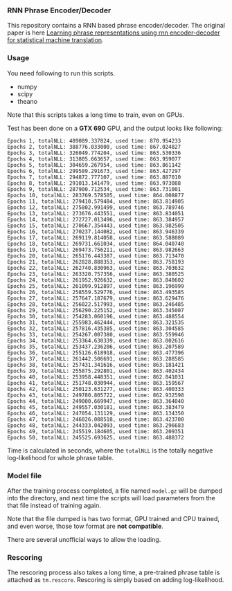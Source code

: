 ### RNN Phrase Encoder/Decoder

This repository	contains a RNN based phrase encoder/decoder. The original paper is here [Learning phrase representations using rnn encoder-decoder for statistical machine translation][1].

### Usage

You need following to run this scripts.

- numpy
- scipy
- theano

Note that this scripts takes a long time to train, even on GPUs.

Test has been done on a **GTX 690** GPU, and the output looks like following:

	Epochs 1, totalNLL: 489089.337824, used time: 870.954233
	Epochs 2, totalNLL: 388776.033000, used time: 867.024827
	Epochs 3, totalNLL: 326049.774204, used time: 863.530336
	Epochs 4, totalNLL: 313805.663657, used time: 863.959077
	Epochs 5, totalNLL: 304659.267954, used time: 863.861142
	Epochs 6, totalNLL: 299589.291673, used time: 863.427297
	Epochs 7, totalNLL: 294872.777107, used time: 863.887010
	Epochs 8, totalNLL: 291013.141479, used time: 863.973088
	Epochs 9, totalNLL: 287900.712534, used time: 863.731001
	Epochs 10, totalNLL: 283769.578505, used time: 864.008877
	Epochs 11, totalNLL: 279410.579484, used time: 863.814905
	Epochs 12, totalNLL: 275802.991499, used time: 863.789746
	Epochs 13, totalNLL: 273676.443551, used time: 863.834051
	Epochs 14, totalNLL: 272727.013496, used time: 863.384957
	Epochs 15, totalNLL: 270667.354443, used time: 863.982505
	Epochs 16, totalNLL: 270237.144082, used time: 863.946339
	Epochs 17, totalNLL: 269119.814058, used time: 863.588089
	Epochs 18, totalNLL: 269731.661034, used time: 864.040740
	Epochs 19, totalNLL: 269473.756211, used time: 863.982663
	Epochs 20, totalNLL: 265176.443387, used time: 863.713470
	Epochs 21, totalNLL: 262828.888353, used time: 863.758193
	Epochs 22, totalNLL: 262740.830963, used time: 863.703632
	Epochs 23, totalNLL: 263320.757356, used time: 863.380525
	Epochs 24, totalNLL: 261952.926632, used time: 863.840602
	Epochs 25, totalNLL: 261099.912897, used time: 863.196999
	Epochs 26, totalNLL: 258559.529776, used time: 863.493585
	Epochs 27, totalNLL: 257647.187679, used time: 863.629476
	Epochs 28, totalNLL: 256022.517993, used time: 863.246485
	Epochs 29, totalNLL: 256290.225152, used time: 863.345007
	Epochs 30, totalNLL: 254283.060196, used time: 863.488554
	Epochs 31, totalNLL: 255983.462444, used time: 863.321535
	Epochs 32, totalNLL: 257816.435385, used time: 863.304585
	Epochs 33, totalNLL: 254267.007380, used time: 863.559946
	Epochs 34, totalNLL: 253364.630339, used time: 863.002616
	Epochs 35, totalNLL: 253437.236206, used time: 863.207589
	Epochs 36, totalNLL: 255126.618918, used time: 863.477396
	Epochs 37, totalNLL: 261442.506691, used time: 863.288585
	Epochs 38, totalNLL: 257431.341616, used time: 863.181421
	Epochs 39, totalNLL: 255875.292801, used time: 863.402434
	Epochs 40, totalNLL: 253958.448351, used time: 862.841031
	Epochs 41, totalNLL: 251748.030944, used time: 863.159567
	Epochs 42, totalNLL: 250123.631277, used time: 863.400333
	Epochs 43, totalNLL: 249780.805722, used time: 862.932598
	Epochs 44, totalNLL: 249000.669947, used time: 863.364040
	Epochs 45, totalNLL: 249557.030181, used time: 863.383479
	Epochs 46, totalNLL: 247054.131129, used time: 863.134350
	Epochs 47, totalNLL: 246026.088518, used time: 863.423700
	Epochs 48, totalNLL: 244333.042093, used time: 863.296683
	Epochs 49, totalNLL: 245519.184605, used time: 863.209351
	Epochs 50, totalNLL: 245525.693625, used time: 863.488372

Time is calculated in seconds, where the `totalNLL` is the totally negative log-likelihood for whole phrase table.

### Model file
After the training process completed, a file named `model.gz` will be dumped into the directory, and next time the scripts will load parameters from the that file instead of training again.

Note that the file dumped is has two format, GPU trained and CPU trained, and even worse, those tow format are **not compatible**.

There are several unofficial ways to allow the loading.

### Rescoring
The rescoring process also takes a long time, a pre-trained phrase table is attached as `tm.rescore`. Rescoring is simply based on adding log-likelihood.

[1]: http://arxiv.org/pdf/1406.1078.pdf